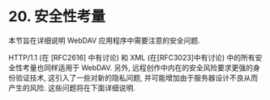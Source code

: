 # 20. 安全性考量

本节旨在详细说明 WebDAV 应用程序中需要注意的安全问题.

HTTP/1.1 (在 [RFC2616] 中有讨论) 和 XML (在[RFC3023]中有讨论)
中的所有安全性考量也同样适用于 WebDAV. 另外, 远程创作中内在的安全风险要求更强的身份验证技术,
这引入了一些对新的隐私问题, 并可能增加由于服务器设计不良从而产生的风险.
这些问题将在下面详细说明.
